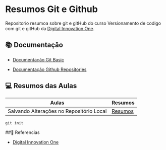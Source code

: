 # Resumos Git e Github 

Repositorio resumoa sobre git e gitHub do curso Versionamento de codigo com git e gitHub da [Digital Innovation One](https://web.dio.me/track/coding-future-vivo-python-ai-backend-developer?tab=path). 

## 📚 Documentação 
- [Documentação Git Basic](https://git-scm.com/book/en/v2/Git-Basics-Getting-a-Git-Repository) 

- [Documentação Github Repositories](https://docs.github.com/pt/repositories)

## 💻 Resumos das Aulas 

| Aulas | Resumos | 
|-------|---------|
|Salvando Alterações no Repositório Local|[Resumos](https://web.dio.me/course/versionamento-de-codigo-com-git-e-github/learning/599dd3dd-d189-474f-a55c-22f37b4472da?back=/track/coding-future-vivo-python-ai-backend-developer&tab=path&moduleId=undefined)|  

```
git init
```
##🔎 Referencias
- [Digital Innovation One](https://web.dio.me/track/coding-future-vivo-python-ai-backend-developer?tab=path)
